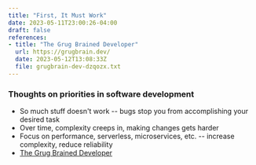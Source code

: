 ```yaml
---
title: "First, It Must Work"
date: 2023-05-11T23:00:26-04:00
draft: false
references:
- title: "The Grug Brained Developer"
  url: https://grugbrain.dev/
  date: 2023-05-12T13:08:33Z
  file: grugbrain-dev-dzqozx.txt
---
```


### Thoughts on priorities in software development

* So much stuff doesn't work -- bugs stop you from accomplishing your desired task
* Over time, complexity creeps in, making changes gets harder
* Focus on performance, serverless, microservices, etc. -- increase complexity, reduce reliability
* [The Grug Brained Developer][1]

[1]: https://grugbrain.dev/


